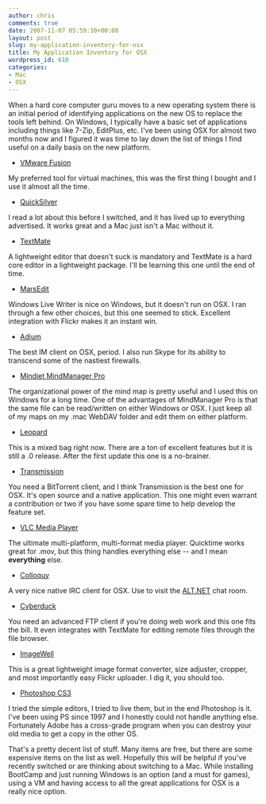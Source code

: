 ```yaml
---
author: chris
comments: true
date: 2007-11-07 05:59:10+00:00
layout: post
slug: my-application-inventory-for-osx
title: My Application Inventory for OSX
wordpress_id: 610
categories:
- Mac
- OSX
---
```


When a hard core computer guru moves to a new operating system there is an initial period of identifying applications on the new OS to replace the tools left behind. On Windows, I typically have a basic set of applications including things like 7-Zip, EditPlus, etc. I've been using OSX for almost two months now and I figured it was time to lay down the list of things I find useful on a daily basis on the new platform.





  * [VMware Fusion](http://www.vmware.com/products/fusion/)  

My preferred tool for virtual machines, this was the first thing I bought and I use it almost all the time.


  * [QuickSilver](http://www.blacktree.com/)  

I read a lot about this before I switched, and it has lived up to everything advertised. It works great and a Mac just isn't a Mac without it.


  * [TextMate](http://macromates.com/)  

A lightweight editor that doesn't suck is mandatory and TextMate is a hard core editor in a lightweight package. I'll be learning this one until the end of time.


  * [MarsEdit](http://www.red-sweater.com/marsedit/)  

Windows Live Writer is nice on Windows, but it doesn't run on OSX. I ran through a few other choices, but this one seemed to stick. Excellent integration with Flickr makes it an instant win.


  * [Adium](http://www.adiumx.com/)  

The best IM client on OSX, period. I also run Skype for its ability to transcend some of the nastiest firewalls.


  * [Mindjet MindManager Pro](http://www.mindjet.com/us/products/mindmanager_7_mac/?s=3)  

The organizational power of the mind map is pretty useful and I used this on Windows for a long time. One of the advantages of MindManager Pro is that the same file can be read/written on either Windows or OSX. I just keep all of my maps on my .mac WebDAV folder and edit them on either platform.


  * [Leopard](http://www.apple.com/macosx/)  

This is a mixed bag right now. There are a ton of excellent features but it is still a .0 release. After the first update this one is a no-brainer.


  * [Transmission](http://transmission.m0k.org/)  

You need a BitTorrent client, and I think Transmission is the best one for OSX. It's open source and a native application. This one might even warrant a contribution or two if you have some spare time to help develop the feature set.


  * [VLC Media Player](http://www.videolan.org/vlc/)  

The ultimate multi-platform, multi-format media player. Quicktime works great for .mov, but this thing handles everything else -- and I mean **everything** else.


  * [Colloquy](http://colloquy.info/)  

A very nice native IRC client for OSX. Use to visit the [ALT.NET](irc://irc.freenode.net/alt.net) chat room.


  * [Cyberduck](http://cyberduck.ch/)  

You need an advanced FTP client if you're doing web work and this one fits the bill. It even integrates with TextMate for editing remote files through the file browser.


  * [ImageWell](http://xtralean.com/IWOverview.html)  

This is a great lightweight image format converter, size adjuster, cropper, and most importantly easy Flickr uploader. I dig it, you should too.


  * [Photoshop CS3](http://www.adobe.com/products/photoshop/family/)  

I tried the simple editors, I tried to live them, but in the end Photoshop is it. I've been using PS since 1997 and I honestly could not handle anything else. Fortunately Adobe has a cross-grade program when you can destroy your old media to get a copy in the other OS.



That's a pretty decent list of stuff. Many items are free, but there are some expensive items on the list as well. Hopefully this will be helpful if you've recently switched or are thinking about switching to a Mac. While installing BootCamp and just running Windows is an option (and a must for games), using a VM and having access to all the great applications for OSX is a really nice option.
